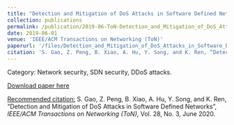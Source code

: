 ```yaml
---
title: "Detection and Mitigation of DoS Attacks in Software Defined Networks"
collection: publications
permalink: /publication/2019-06-ToN-Detection_and_Mitigation_of_DoS_Attacks_in_Software_Defined_Networks.md
date: 2019-06-01
venue: 'IEEE/ACM Transactions on Networking (ToN)'
paperurl: '/files/Detection_and_Mitigation_of_DoS_Attacks_in_Software_Defined_Networks.pdf'
citation: 'S. Gao, Z. Peng, B. Xiao, A. Hu, Y. Song, and K. Ren, “Detection and Mitigation of DoS Attacks in Software Defined Networks”, <i>IEEE/ACM Transactions on Networking (ToN)</i>, Vol. 28, No. 3, June 2020.'
---
```

Category: Network security, SDN security, DDoS attacks.

[Download paper here](/files/Detection_and_Mitigation_of_DoS_Attacks_in_Software_Defined_Networks.pdf)

[Recommended citation:](https://scholar.googleusercontent.com/scholar.bib?q=info:kDNCM8YtsvcJ:scholar.google.com/&output=citation&scisdr=CgX6tEvLELGe-tYxCeg:AAGBfm0AAAAAXy40EeiB4X6qyyzctzrlbGZEO4aEoBEX&scisig=AAGBfm0AAAAAXy40EXGCp3oXZYOU5awN1j-YhzIDKTpg&scisf=4&ct=citation&cd=-1&hl=zh-CN)
S. Gao, Z. Peng, B. Xiao, A. Hu, Y. Song, and K. Ren, “Detection and Mitigation of DoS Attacks in Software Defined Networks”, <i>IEEE/ACM Transactions on Networking (ToN)</i>, Vol. 28, No. 3, June 2020.